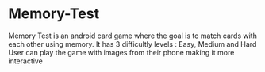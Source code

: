 # Memory-Test
Memory Test is an android card game where the goal is to match cards with each other using memory. It has 3 difficultly levels : Easy, Medium and Hard
User can play the game with images from their phone making it more interactive
